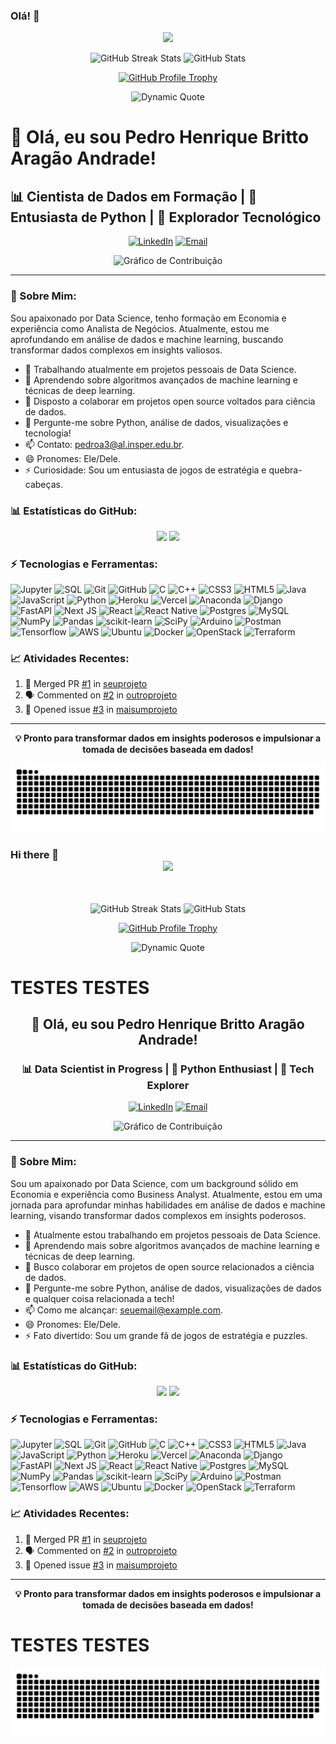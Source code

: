### Olá! 👋

<div align="center">
  <img src="https://komarev.com/ghpvc/?username=Pedro2712&style=for-the-badge">
</div>

<p align="center">
  <img src="https://github-readme-streak-stats.herokuapp.com/?user=Pedro2712&theme=dark" alt="GitHub Streak Stats"/>
  <img src="https://github-readme-stats.vercel.app/api?username=Pedro2712&show_icons=true&theme=dark" alt="GitHub Stats"/>
</p>

<p align="center">
  <a href="https://github.com/ryo-ma/github-profile-trophy">
    <img src="https://github-profile-trophy.vercel.app/?username=Pedro2712&theme=onedark&row=2&column=4" alt="GitHub Profile Trophy"/>
  </a>
</p>

<div align="center">
  <img src="https://quotes-github-readme.vercel.app/api?type=horizontal&theme=dark" alt="Dynamic Quote"/>
</div>

# 👋 Olá, eu sou Pedro Henrique Britto Aragão Andrade!

## 📊 Cientista de Dados em Formação | 🐍 Entusiasta de Python | 🚀 Explorador Tecnológico

<p align="center">
  <a href="https://www.linkedin.com/in/pedro-henrique-andrade-124357207/"><img alt="LinkedIn" src="https://img.shields.io/badge/LinkedIn-blue?style=flat-square&logo=linkedin"></a>
  <a href="mailto:pedroa3@al.insper.edu.br"><img alt="Email" src="https://img.shields.io/badge/Email-red?style=flat-square&logo=gmail&logoColor=white"></a>
</p>

<div align="center">
  <img src="https://activity-graph.herokuapp.com/graph?username=Pedro2712&theme=xcode" alt="Gráfico de Contribuição"/>
</div>

---

### 🧐 Sobre Mim:
Sou apaixonado por Data Science, tenho formação em Economia e experiência como Analista de Negócios. Atualmente, estou me aprofundando em análise de dados e machine learning, buscando transformar dados complexos em insights valiosos.

- 🔭 Trabalhando atualmente em projetos pessoais de Data Science.
- 🌱 Aprendendo sobre algoritmos avançados de machine learning e técnicas de deep learning.
- 👯 Disposto a colaborar em projetos open source voltados para ciência de dados.
- 💬 Pergunte-me sobre Python, análise de dados, visualizações e tecnologia!
- 📫 Contato: [pedroa3@al.insper.edu.br](mailto:pedroa3@al.insper.edu.br).
- 😄 Pronomes: Ele/Dele.
- ⚡ Curiosidade: Sou um entusiasta de jogos de estratégia e quebra-cabeças.

### 📊 Estatísticas do GitHub:

<div align="center">
  <img height="180em" src="https://github-readme-stats.vercel.app/api?username=Pedro2712&show_icons=true&theme=radical&include_all_commits=true&count_private=true"/>
  <img height="180em" src="https://github-readme-stats.vercel.app/api/top-langs/?username=Pedro2712&layout=compact&langs_count=8&theme=radical"/>
</div>

### ⚡ Tecnologias e Ferramentas:

![Jupyter](https://img.shields.io/badge/-Jupyter-F37626?style=for-the-badge&logo=Jupyter&logoColor=white) ![SQL](https://img.shields.io/badge/-SQL-4479A1?style=for-the-badge&logo=MySQL&logoColor=white) ![Git](https://img.shields.io/badge/-Git-F05032?style=for-the-badge&logo=git&logoColor=white) ![GitHub](https://img.shields.io/badge/-GitHub-181717?style=for-the-badge&logo=github) ![C](https://img.shields.io/badge/c-%2300599C.svg?style=for-the-badge&logo=c&logoColor=white) ![C++](https://img.shields.io/badge/c++-%2300599C.svg?style=for-the-badge&logo=c%2B%2B&logoColor=white) ![CSS3](https://img.shields.io/badge/css3-%231572B6.svg?style=for-the-badge&logo=css3&logoColor=white) ![HTML5](https://img.shields.io/badge/html5-%23E34F26.svg?style=for-the-badge&logo=html5&logoColor=white) ![Java](https://img.shields.io/badge/java-%23ED8B00.svg?style=for-the-badge&logo=java&logoColor=white) ![JavaScript](https://img.shields.io/badge/javascript-%23323330.svg?style=for-the-badge&logo=javascript&logoColor=%23F7DF1E) ![Python](https://img.shields.io/badge/python-3670A0?style=for-the-badge&logo=python&logoColor=ffdd54) ![Heroku](https://img.shields.io/badge/heroku-%23430098.svg?style=for-the-badge&logo=heroku&logoColor=white) ![Vercel](https://img.shields.io/badge/vercel-%23000000.svg?style=for-the-badge&logo=vercel&logoColor=white) ![Anaconda](https://img.shields.io/badge/Anaconda-%2344A833.svg?style=for-the-badge&logo=anaconda&logoColor=white) ![Django](https://img.shields.io/badge/django-%23092E20.svg?style=for-the-badge&logo=django&logoColor=white) ![FastAPI](https://img.shields.io/badge/FastAPI-005571?style=for-the-badge&logo=fastapi) ![Next JS](https://img.shields.io/badge/Next-black?style=for-the-badge&logo=next.js&logoColor=white) ![React](https://img.shields.io/badge/react-%2320232a.svg?style=for-the-badge&logo=react&logoColor=%2361DAFB) ![React Native](https://img.shields.io/badge/react_native-%2320232a.svg?style=for-the-badge&logo=react&logoColor=%2361DAFB) ![Postgres](https://img.shields.io/badge/postgres-%23316192.svg?style=for-the-badge&logo=postgresql&logoColor=white) ![MySQL](https://img.shields.io/badge/mySql-%2307405e.svg?style=for-the-badge&logo=mySql&logoColor=white) ![NumPy](https://img.shields.io/badge/numpy-%23013243.svg?style=for-the-badge&logo=numpy&logoColor=white) ![Pandas](https://img.shields.io/badge/pandas-%23150458.svg?style=for-the-badge&logo=pandas&logoColor=white) ![scikit-learn](https://img.shields.io/badge/scikit--learn-%23F7931E.svg?style=for-the-badge&logo=scikit-learn&logoColor=white) ![SciPy](https://img.shields.io/badge/SciPy-%230C55A5.svg?style=for-the-badge&logo=scipy&logoColor=%white) ![Arduino](https://img.shields.io/badge/-Arduino-00979D?style=for-the-badge&logo=Arduino&logoColor=white) ![Postman](https://img.shields.io/badge/Postman-FF6C37?style=for-the-badge&logo=postman&logoColor=white) ![Tensorflow](https://img.shields.io/badge/TensorFlow-FF6F00?style=for-the-badge&logo=tensorflow&logoColor=white) ![AWS](https://img.shields.io/badge/Amazon_AWS-232F3E?style=for-the-badge&logo=amazon-aws&logoColor=white) ![Ubuntu](https://img.shields.io/badge/Ubuntu-E95420?style=for-the-badge&logo=ubuntu&logoColor=white) ![Docker](https://img.shields.io/badge/docker-%230db7ed.svg?style=for-the-badge&logo=docker&logoColor=white) ![OpenStack](https://img.shields.io/badge/Openstack-%23f01742.svg?style=for-the-badge&logo=openstack&logoColor=white) ![Terraform](https://img.shields.io/badge/terraform-%235835CC.svg?style=for-the-badge&logo=terraform&logoColor=white)

### 📈 Atividades Recentes:

<!--START_SECTION:activity-->
1. 🎉 Merged PR [#1](#) in [seuprojeto](#)
2. 🗣 Commented on [#2](#) in [outroprojeto](#)
3. 💪 Opened issue [#3](#) in [maisumprojeto](#)
<!--END_SECTION:activity-->

---

<div align="center">
  <b>💡 Pronto para transformar dados em insights poderosos e impulsionar a tomada de decisões baseada em dados!</b>
</div>

![snake gif](https://github.com/Pedro2712/Pedro2712/blob/output/github-contribution-grid-snake.svg)








### Hi there 👋<div align="center"> <img src="https://komarev.com/ghpvc/?username=Pedro2712&style=for-the-badge">

<br/>
<p align="center">
  <img src="https://github-readme-streak-stats.herokuapp.com/?user=Pedro2712&theme=dark" alt="GitHub Streak Stats"/>
  <img src="https://github-readme-stats.vercel.app/api?username=Pedro2712&show_icons=true&theme=dark" alt="GitHub Stats"/>
</p>

<p align="center">
  <a href="https://github.com/ryo-ma/github-profile-trophy">
    <img src="https://github-profile-trophy.vercel.app/?username=Pedro2712&theme=onedark&row=2&column=4" alt="GitHub Profile Trophy"/>
  </a>
</p>

<div align="center">
    <img src="https://quotes-github-readme.vercel.app/api?type=horizontal&theme=dark" alt="Dynamic Quote"/>
</div>

<!--
**Pedro2712/Pedro2712** is a ✨ _special_ ✨ repository because its `README.md` (this file) appears on your GitHub profile.

Here are some ideas to get you started:




- 🔭 I’m currently working on ...
- 🌱 I’m currently learning ...
- 👯 I’m looking to collaborate on ...
- 🤔 I’m looking for help with ...
- 💬 Ask me about ...
- 📫 How to reach me: ...
- 😄 Pronouns: ...
- ⚡ Fun fact: ...
-->
            
<!-- Footer -->

# TESTES TESTES

<div align="center">
  <h2>👋 Olá, eu sou Pedro Henrique Britto Aragão Andrade!</h2>
  <h3>📊 Data Scientist in Progress | 🐍 Python Enthusiast | 🚀 Tech Explorer</h3>
</div>

<p align="center">
  <a href="https://www.linkedin.com/in/pedro-henrique-andrade-124357207/"><img alt="LinkedIn" src="https://img.shields.io/badge/LinkedIn-blue?style=flat-square&logo=linkedin"></a>
  <a href="pedroa3@al.insper.edu.br"><img alt="Email" src="https://img.shields.io/badge/Email-red?style=flat-square&logo=gmail&logoColor=white"></a>
</p>

<div align="center">
  <img src="https://activity-graph.herokuapp.com/graph?username=Pedro2712&theme=xcode" alt="Gráfico de Contribuição" />
</div>

---

### 🧐 Sobre Mim:
Sou um apaixonado por Data Science, com um background sólido em Economia e experiência como Business Analyst. Atualmente, estou em uma jornada para aprofundar minhas habilidades em análise de dados e machine learning, visando transformar dados complexos em insights poderosos.

- 🔭 Atualmente estou trabalhando em projetos pessoais de Data Science.
- 🌱 Aprendendo mais sobre algoritmos avançados de machine learning e técnicas de deep learning.
- 👯 Busco colaborar em projetos de open source relacionados a ciência de dados.
- 💬 Pergunte-me sobre Python, análise de dados, visualizações de dados e qualquer coisa relacionada a tech!
- 📫 Como me alcançar: [seuemail@example.com](mailto:pedroa3@al.insper.edu.br).
- 😄 Pronomes: Ele/Dele.
- ⚡ Fato divertido: Sou um grande fã de jogos de estratégia e puzzles.

### 📊 Estatísticas do GitHub:

<div align="center">
  <img height="180em" src="https://github-readme-stats.vercel.app/api?username=Pedro2712&show_icons=true&theme=radical&include_all_commits=true&count_private=true"/>
  <img height="180em" src="https://github-readme-stats.vercel.app/api/top-langs/?username=Pedro2712&layout=compact&langs_count=8&theme=radical"/>
</div>

### ⚡ Tecnologias e Ferramentas:

![Jupyter](https://img.shields.io/badge/-Jupyter-F37626?style=for-the-badge&logo=Jupyter&logoColor=white)
![SQL](https://img.shields.io/badge/-SQL-4479A1?style=for-the-badge&logo=MySQL&logoColor=white)
![Git](https://img.shields.io/badge/-Git-F05032?style=for-the-badge&logo=git&logoColor=white)
![GitHub](https://img.shields.io/badge/-GitHub-181717?style=for-the-badge&logo=github)
![C](https://img.shields.io/badge/c-%2300599C.svg?style=for-the-badge&logo=c&logoColor=white) 
![C++](https://img.shields.io/badge/c++-%2300599C.svg?style=for-the-badge&logo=c%2B%2B&logoColor=white) 
![CSS3](https://img.shields.io/badge/css3-%231572B6.svg?style=for-the-badge&logo=css3&logoColor=white) 
![HTML5](https://img.shields.io/badge/html5-%23E34F26.svg?style=for-the-badge&logo=html5&logoColor=white) 
![Java](https://img.shields.io/badge/java-%23ED8B00.svg?style=for-the-badge&logo=java&logoColor=white) 
![JavaScript](https://img.shields.io/badge/javascript-%23323330.svg?style=for-the-badge&logo=javascript&logoColor=%23F7DF1E) 
![Python](https://img.shields.io/badge/python-3670A0?style=for-the-badge&logo=python&logoColor=ffdd54) 
![Heroku](https://img.shields.io/badge/heroku-%23430098.svg?style=for-the-badge&logo=heroku&logoColor=white) 
![Vercel](https://img.shields.io/badge/vercel-%23000000.svg?style=for-the-badge&logo=vercel&logoColor=white) 
![Anaconda](https://img.shields.io/badge/Anaconda-%2344A833.svg?style=for-the-badge&logo=anaconda&logoColor=white) 
![Django](https://img.shields.io/badge/django-%23092E20.svg?style=for-the-badge&logo=django&logoColor=white) 
![FastAPI](https://img.shields.io/badge/FastAPI-005571?style=for-the-badge&logo=fastapi)
![Next JS](https://img.shields.io/badge/Next-black?style=for-the-badge&logo=next.js&logoColor=white) 
![React](https://img.shields.io/badge/react-%2320232a.svg?style=for-the-badge&logo=react&logoColor=%2361DAFB) 
![React Native](https://img.shields.io/badge/react_native-%2320232a.svg?style=for-the-badge&logo=react&logoColor=%2361DAFB) 
![Postgres](https://img.shields.io/badge/postgres-%23316192.svg?style=for-the-badge&logo=postgresql&logoColor=white) 
![MySQL](https://img.shields.io/badge/mySql-%2307405e.svg?style=for-the-badge&logo=mySql&logoColor=white) 
![NumPy](https://img.shields.io/badge/numpy-%23013243.svg?style=for-the-badge&logo=numpy&logoColor=white) 
![Pandas](https://img.shields.io/badge/pandas-%23150458.svg?style=for-the-badge&logo=pandas&logoColor=white) 
![scikit-learn](https://img.shields.io/badge/scikit--learn-%23F7931E.svg?style=for-the-badge&logo=scikit-learn&logoColor=white) 
![SciPy](https://img.shields.io/badge/SciPy-%230C55A5.svg?style=for-the-badge&logo=scipy&logoColor=%white) 
![Arduino](https://img.shields.io/badge/-Arduino-00979D?style=for-the-badge&logo=Arduino&logoColor=white) 
![Postman](https://img.shields.io/badge/Postman-FF6C37?style=for-the-badge&logo=postman&logoColor=white) 
![Tensorflow](https://img.shields.io/badge/TensorFlow-FF6F00?style=for-the-badge&logo=tensorflow&logoColor=white) 
![AWS](https://img.shields.io/badge/Amazon_AWS-232F3E?style=for-the-badge&logo=amazon-aws&logoColor=white) 
![Ubuntu](https://img.shields.io/badge/Ubuntu-E95420?style=for-the-badge&logo=ubuntu&logoColor=white)
![Docker](https://img.shields.io/badge/docker-%230db7ed.svg?style=for-the-badge&logo=docker&logoColor=white) 
![OpenStack](https://img.shields.io/badge/Openstack-%23f01742.svg?style=for-the-badge&logo=openstack&logoColor=white)
![Terraform](https://img.shields.io/badge/terraform-%235835CC.svg?style=for-the-badge&logo=terraform&logoColor=white)

### 📈 Atividades Recentes:

<!--START_SECTION:activity-->
1. 🎉 Merged PR [#1](#) in [seuprojeto](#)
2. 🗣 Commented on [#2](#) in [outroprojeto](#)
3. 💪 Opened issue [#3](#) in [maisumprojeto](#)
<!--END_SECTION:activity-->

---

<div align="center">
  <b>💡 Pronto para transformar dados em insights poderosos e impulsionar a tomada de decisões baseada em dados!</b>
</div>

# TESTES TESTES

![snake gif](https://github.com/Pedro2712/Pedro2712/blob/output/github-contribution-grid-snake.svg)
